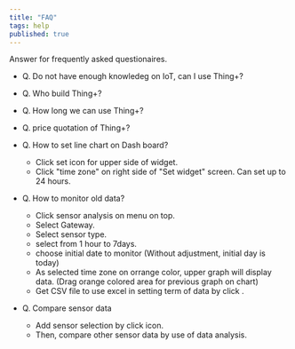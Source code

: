 ```yaml
---
title: "FAQ"
tags: help
published: true
---
```


Answer for frequently asked questionaires.

* Q. Do not have enough knowledeg on IoT, can I use Thing+?

* Q. Who build Thing+?

* Q. How long we can use Thing+?

* Q. price quotation of Thing+?

* Q. How to set line chart on Dash board? 
  - Click set icon for upper side <i class="fa fa-cog fa-lg"></i> of widget.
  - Click "time zone" on right side of "Set widget" screen. Can set up to 24 hours. 

* Q. How to monitor old data?
  - Click sensor analysis on menu <i class="fa fd-menu_analysis fa-lg"></i> on top.
  - Select Gateway. 
  - Select sensor type.
  - select from 1 hour to 7days. 
  - choose initial date to monitor (Without adjustment, initial day is today)
  - As selected time zone on orrange color, upper graph will display data.   (Drag orange colored area for previous graph on chart)
  - Get CSV file to use excel in setting term of data by click <i class="fa fa-fw fa-download fa-lg"></i>. 
* Q. Compare sensor data 
  - Add sensor selection by click <i class="fa fa-fw fa-plus fa-lg"></i> icon.  
  - Then, compare other sensor data by use of data analysis.  

<br>
